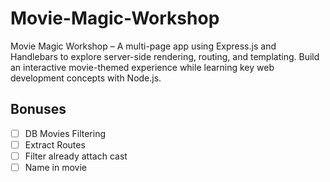 # Movie-Magic-Workshop
Movie Magic Workshop – A multi-page app using Express.js and Handlebars to explore server-side rendering, routing, and templating. Build an interactive movie-themed experience while learning key web development concepts with Node.js.


## Bonuses
 - [ ] DB Movies Filtering
 - [ ] Extract Routes
 - [ ] Filter already attach cast
 - [ ] Name in movie